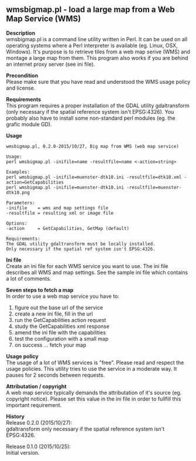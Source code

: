 ## wmsbigmap.pl - load a large map from a Web Map Service (WMS)  

**Description**  
wmsbigmap.pl is a command line utility written in Perl.
It can be used on all operating systems where a Perl interpreter is available (eg. Linux, OSX, Windows).
It's purpose is to retrieve tiles from a web map serive (WMS) and montage a large map from them.
This program also works if you are behind an internet proxy server (see ini file).

**Precondition**  
Please make sure that you have read and understood the WMS usage policy and license.

**Requirements**  
This program requires a proper installation of the GDAL utility gdaltransform (only necessary if the spatial reference system isn't EPSG:4326).
You probably also have to install some non-standard perl modules (eg. the grafic module GD).

**Usage**  
```
wmsbigmap.pl, 0.2.0-2015/10/27, Big map from WMS (web map service)

Usage:
perl wmsbigmap.pl -inifile=name -resultfile=name <-action=string>

Examples:
perl wmsbigmap.pl -inifile=muenster-dtk10.ini -resultfile=dtk10.xml -action=GetCapabilities
perl wmsbigmap.pl -inifile=muenster-dtk10.ini -resultfile=muenster-dtk10.png

Parameters:
-inifile    = wms and map settings file
-resultfile = resulting xml or image file

Options:
-action     = GetCapabilities, GetMap (default)

Requirements:
The GDAL utility gdaltransform must be locally installed.
Only necessary if the spatial ref system isn't EPSG:4326.
```

**Ini file**  
Create an ini file for each WMS service you want to use.
The ini file describes all WMS and map settings.
See the sample ini file which contains a lot of comments.  

**Seven steps to fetch a map**  
In order to use a web map service you have to:  
1. figure out the base url of the service  
2. create a new ini file, fill in the url  
3. run the GetCapabilities action request  
4. study the GetCapabilities xml response  
5. amend the ini file with the capabilities  
6. test the configuration with a small map  
7. on success ... fetch your map  

**Usage policy**  
The usage of a lot of WMS services is "free".
Please read and respect the usage policies.
This utility tries to use the service in a moderate way.
It pauses for 2 seconds between requests.

**Attributation / copyright**  
A web map service typically demands the attributation of it's source (eg. copyright notice).
Please set this value in the ini file in order to fullfill this important requirement.

**History**  
Release 0.2.0 (2015/10/27):  
gdaltransform only necessary if the spatial reference system isn't EPSG:4326.  

Release 0.1.0 (2015/10/25):  
Initial version.  

